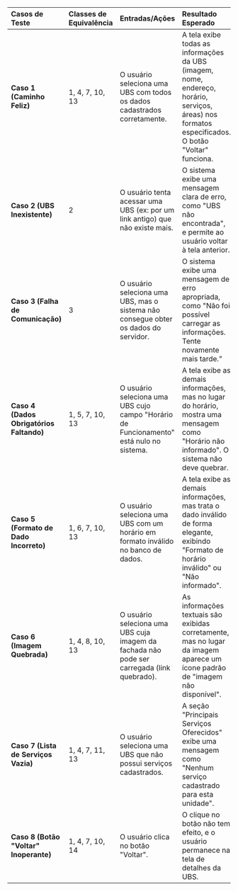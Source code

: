 
| Casos de Teste | Classes de Equivalência | Entradas/Ações | Resultado Esperado |
| :--- | :--- | :--- | :--- |
| **Caso 1 (Caminho Feliz)** | 1, 4, 7, 10, 13 | O usuário seleciona uma UBS com todos os dados cadastrados corretamente. | A tela exibe todas as informações da UBS (imagem, nome, endereço, horário, serviços, áreas) nos formatos especificados. O botão "Voltar" funciona. |
| **Caso 2 (UBS Inexistente)** | 2 | O usuário tenta acessar uma UBS (ex: por um link antigo) que não existe mais. | O sistema exibe uma mensagem clara de erro, como "UBS não encontrada", e permite ao usuário voltar à tela anterior. |
| **Caso 3 (Falha de Comunicação)**| 3 | O usuário seleciona uma UBS, mas o sistema não consegue obter os dados do servidor. | O sistema exibe uma mensagem de erro apropriada, como "Não foi possível carregar as informações. Tente novamente mais tarde." |
| **Caso 4 (Dados Obrigatórios Faltando)** | 1, 5, 7, 10, 13 | O usuário seleciona uma UBS cujo campo "Horário de Funcionamento" está nulo no sistema. | A tela exibe as demais informações, mas no lugar do horário, mostra uma mensagem como "Horário não informado". O sistema não deve quebrar. |
| **Caso 5 (Formato de Dado Incorreto)** | 1, 6, 7, 10, 13 | O usuário seleciona uma UBS com um horário em formato inválido no banco de dados. | A tela exibe as demais informações, mas trata o dado inválido de forma elegante, exibindo "Formato de horário inválido" ou "Não informado". |
| **Caso 6 (Imagem Quebrada)** | 1, 4, 8, 10, 13 | O usuário seleciona uma UBS cuja imagem da fachada não pode ser carregada (link quebrado). | As informações textuais são exibidas corretamente, mas no lugar da imagem aparece um ícone padrão de "imagem não disponível". |
| **Caso 7 (Lista de Serviços Vazia)** | 1, 4, 7, 11, 13 | O usuário seleciona uma UBS que não possui serviços cadastrados. | A seção "Principais Serviços Oferecidos" exibe uma mensagem como "Nenhum serviço cadastrado para esta unidade". |
| **Caso 8 (Botão "Voltar" Inoperante)** | 1, 4, 7, 10, 14 | O usuário clica no botão "Voltar". | O clique no botão não tem efeito, e o usuário permanece na tela de detalhes da UBS. |
